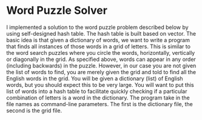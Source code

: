 # Word Puzzle Solver

I implemented a solution to the word puzzle problem described below by using self-designed hash table. The hash table is built based on vector.
The basic idea is that given a dictionary of words, we want to write a program that finds all instances of those words in a grid of letters. This is similar to the word search puzzles where you circle the words, horizontally, vertically or diagonally in the grid. As specified above, words can appear in any order (including backwards) in the puzzle. However, in our case you are not given the list of words to find, you are merely given the grid and told to find all the English words in the grid. You will be given a dictionary (list) of English words, but you should expect this to be very large. You will want to put this list of words into a hash table to facilitate quickly checking if a particular combination of letters is a word in the dictionary.
The program take in the file names as command-line parameters. The first is the dictionary file, the second is the grid file.
